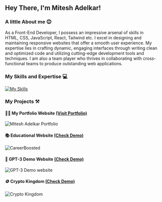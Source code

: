 ## Hey There, I'm Mitesh Adelkar!

### A little About me 😊
<div>
As a Front-End Developer, I possess an impressive arsenal of skills in HTML, CSS, JavaScript, React, Tailwind etc. I excel in designing and maintaining responsive websites that offer a smooth user experience. My expertise lies in crafting dynamic, engaging interfaces through writing clean and optimized code and utilizing cutting-edge development tools and techniques. I am also a team player who thrives in collaborating with cross-functional teams to produce outstanding web applications.
</div>

### My Skills and Expertise 💻
[![My Skills](https://skillicons.dev/icons?i=html,css,js,react,tailwind,sass,bootstrap,git,github,mysql,vscode)](https://skillicons.dev)

### My Projects ⚒️

#### 👨🏻 My Portfolio Website [(Visit Portfolio)](https://mitesh-adelkar.netlify.app/)
![Mitesh Adelkar Portfolio](https://github.com/Mcraze/Mcraze/assets/84672998/a8a273c5-946c-4e9e-822b-7023e3c73f99)

#### 📚 Educational Website [(Check Demo)](https://careerboosted.netlify.app/)
![CareerBoosted](https://github.com/Mcraze/Mcraze/assets/84672998/77c26cfd-afd9-4a7d-9171-a4cc3daab9cf)

#### 🤖 GPT-3 Demo Website [(Check Demo)](https://gpt-demo-site.netlify.app/)
![GPT-3 Demo website](https://github.com/Mcraze/Mcraze/assets/84672998/a4f27338-8e54-428e-8222-2ddf2863bf73)

#### 🪙 Crypto Kingdom [(Check Demo)](https://kingdom-crypto.netlify.app/)
![Crypto Kingdom](https://github.com/Mcraze/Mcraze/assets/84672998/0452c20a-eee0-4af6-ba5b-2f0cadf4c58e)
